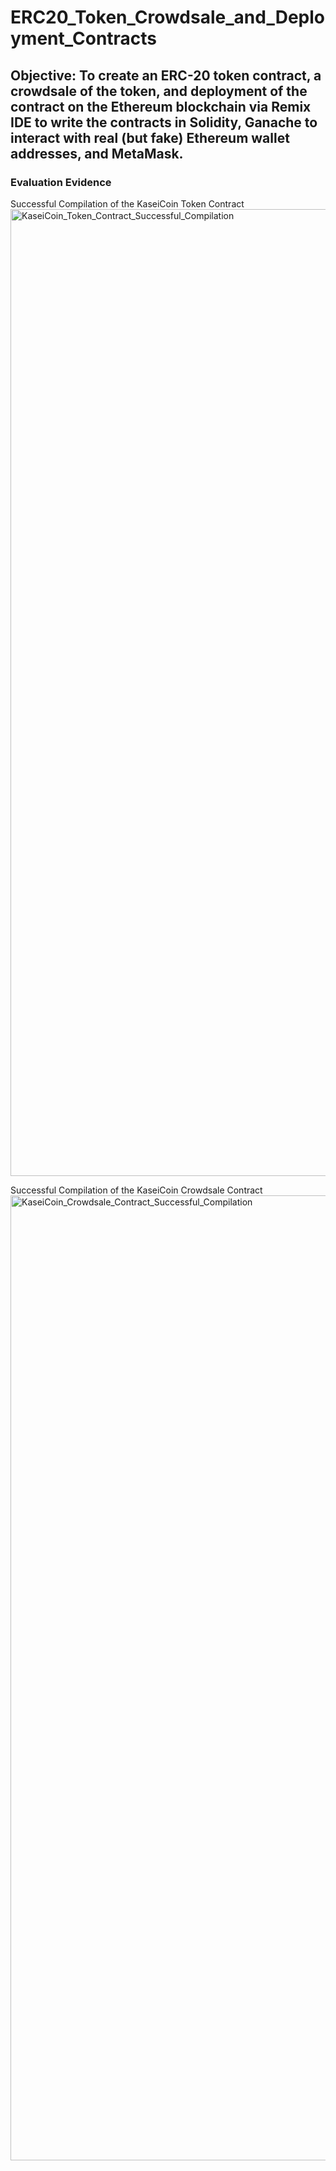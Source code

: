 # ERC20_Token_Crowdsale_and_Deployment_Contracts

## Objective: To create an ERC-20 token contract, a crowdsale of the token, and deployment of the contract on the Ethereum blockchain via Remix IDE to write the contracts in Solidity, Ganache to interact with real (but fake) Ethereum wallet addresses, and MetaMask.

### Evaluation Evidence

Successful Compilation of the KaseiCoin Token Contract
<img width="1547" alt="KaseiCoin_Token_Contract_Successful_Compilation" src="https://user-images.githubusercontent.com/108194033/204460840-57ad39f2-e98e-4d96-8016-61f05dedd06b.png">

Successful Compilation of the KaseiCoin Crowdsale Contract
<img width="1544" alt="KaseiCoin_Crowdsale_Contract_Successful_Compilation" src="https://user-images.githubusercontent.com/108194033/204668253-78e41642-6693-4e88-a04d-6e9300a12b49.png">
